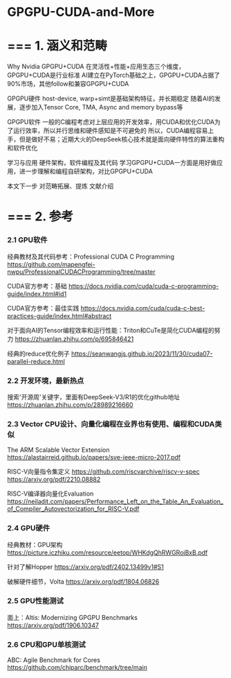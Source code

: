 # GPGPU-CUDA-and-More


# === 1. 涵义和范畴

Why Nvidia GPGPU+CUDA
在灵活性+性能+应用生态三个维度，GPGPU+CUDA是行业标准
AI建立在PyTorch基础之上，GPGPU+CUDA占据了90%市场，其他follow和兼容GPGPU+CUDA

GPGPU硬件
host-device, warp+simt是基础架构特征，并长期稳定
随着AI的发展，逐步加入Tensor Core, TMA, Async and memory bypass等

GPGPU软件
一般的C编程考虑对上层应用的开发效率，用CUDA和优化CUDA为了运行效率，所以并行思维和硬件感知是不可避免的
所以，CUDA编程容易上手，但是做好不易；近期大火的DeepSeek核心技术就是面向硬件特性的算法重构和软件优化

学习与应用
硬件架构，软件编程及其代码
学习GPGPU+CUDA一方面是用好做应用，进一步理解和编程自研架构，对比GPGPU+CUDA

本文下一步
对范畴拓展、提炼
文献介绍

# === 2. 参考

### 2.1 GPU软件

经典教材及其代码参考：Professional CUDA C Programming
https://github.com/mapengfei-nwpu/ProfessionalCUDACProgramming/tree/master

CUDA官方参考：基础
https://docs.nvidia.com/cuda/cuda-c-programming-guide/index.html#id1

CUDA官方参考：最佳实践
https://docs.nvidia.com/cuda/cuda-c-best-practices-guide/index.html#abstract

对于面向AI的Tensor编程效率和运行性能：Triton和CuTe是简化CUDA编程的努力
https://zhuanlan.zhihu.com/p/695846421

经典的reduce优化例子
https://seanwangjs.github.io/2023/11/30/cuda07-parallel-reduce.html


### 2.2 开发环境，最新热点

搜索'开源周'关键字，里面有DeepSeek-V3/R1的优化github地址
https://zhuanlan.zhihu.com/p/28989216660

### 2.3 Vector CPU设计、向量化编程在业界也有使用、编程和CUDA类似

The ARM Scalable Vector Extension
https://alastairreid.github.io/papers/sve-ieee-micro-2017.pdf

RISC-V向量指令集定义
https://github.com/riscvarchive/riscv-v-spec
https://arxiv.org/pdf/2210.08882

RISC-V编译器向量化Evaluation
https://neiladit.com/papers/Performance_Left_on_the_Table_An_Evaluation_of_Compiler_Autovectorization_for_RISC-V.pdf

### 2.4 GPU硬件

经典教材：GPU架构
https://picture.iczhiku.com/resource/eetop/WHKdgQhRWGRojBxB.pdf

针对了解Hopper
https://arxiv.org/pdf/2402.13499v1#S1

破解硬件细节，Volta
https://arxiv.org/pdf/1804.06826

### 2.5 GPU性能测试

面上：Altis: Modernizing GPGPU Benchmarks
https://arxiv.org/pdf/1906.10347

### 2.6 CPU和GPU单核测试

ABC: Agile Benchmark for Cores
https://github.com/chiparc/benchmark/tree/main


